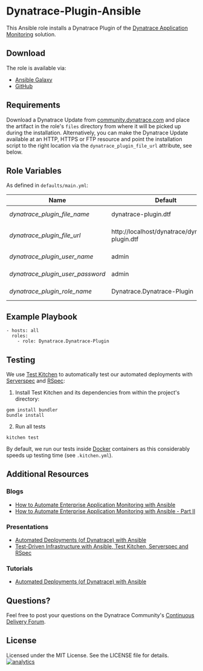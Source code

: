 # Dynatrace-Plugin-Ansible

This Ansible role installs a Dynatrace Plugin of the [Dynatrace Application Monitoring](http://www.dynatrace.com/en/products/application-monitoring.html) solution.

## Download

The role is available via:

- [Ansible Galaxy](https://galaxy.ansible.com/Dynatrace/Dynatrace-Plugin)
- [GitHub](https://github.com/Dynatrace/Dynatrace-Plugin-Ansible)

## Requirements

Download a Dynatrace Update from [community.dynatrace.com](https://community.dynatrace.com/community/display/DL/FastPacks+and+Plugins) and place the artifact in the role's ```files``` directory from where it will be picked up during the installation. Alternatively, you can make the Dynatrace Update available at an HTTP, HTTPS or FTP resource and point the installation script to the right location via the `dynatrace_plugin_file_url` attribute, see below.

## Role Variables

As defined in ```defaults/main.yml```:

| Name                             | Default                                         | Description |
|----------------------------------|-------------------------------------------------|-------------|
| *dynatrace_plugin_file_name*     | dynatrace-plugin.dtf                            | The file name of the Dynatrace Plugin in the role's ```files``` directory. |
| *dynatrace_plugin_file_url*      | http://localhost/dynatrace/dynatrace-plugin.dtf | A HTTP, HTTPS or FTP URL to the Dynatrace Plugin in the form (http\|https\|ftp)://[user[:pass]]@host.domain[:port]/path. |
| *dynatrace_plugin_user_name*     | admin                                           | The username of a Dynatrace user that has the *Manage Plugin Bundles* permission. |
| *dynatrace_plugin_user_password* | admin                                           | The password of a Dynatrace user that has the *Manage Plugin Bundles* permission. |
| *dynatrace_plugin_role_name*     | Dynatrace.Dynatrace-Plugin                      | The actual name of this role in an [Ansible Playbook's](http://docs.ansible.com/playbooks.html) ```roles``` directory. |

## Example Playbook

```
- hosts: all
  roles:
    - role: Dynatrace.Dynatrace-Plugin
```

## Testing

We use [Test Kitchen](http://kitchen.ci) to automatically test our automated deployments with [Serverspec](http://serverspec.org) and [RSpec](http://rspec.info/):

1) Install Test Kitchen and its dependencies from within the project's directory:

```
gem install bundler
bundle install
```

2) Run all tests

```
kitchen test
```

By default, we run our tests inside [Docker](https://www.docker.com/) containers as this considerably speeds up testing time (see `.kitchen.yml`).

## Additional Resources

### Blogs

- [How to Automate Enterprise Application Monitoring with Ansible](http://apmblog.dynatrace.com/2015/03/04/how-to-automate-enterprise-application-monitoring-with-ansible/)
- [How to Automate Enterprise Application Monitoring with Ansible - Part II](http://apmblog.dynatrace.com/2015/04/23/how-to-automate-enterprise-application-monitoring-with-ansible-part-ii/)

### Presentations

- [Automated Deployments (of Dynatrace) with Ansible](http://www.slideshare.net/MartinEtmajer/automated-deployments-with-ansible)
- [Test-Driven Infrastructure with Ansible, Test Kitchen, Serverspec and RSpec](http://www.slideshare.net/MartinEtmajer/testing-ansible-roles-with-test-kitchen-serverspec-and-rspec-48185017)

### Tutorials

- [Automated Deployments (of Dynatrace) with Ansible](https://community.compuwareapm.com/community/display/LEARN/Tutorials+on+Automated+Deployments#TutorialsonAutomatedDeployments-ansible)

## Questions?

Feel free to post your questions on the Dynatrace Community's [Continuous Delivery Forum](https://answers.dynatrace.com/spaces/148/open-q-a_2.html?topics=continuous%20delivery).

## License

Licensed under the MIT License. See the LICENSE file for details.
[![analytics](https://www.google-analytics.com/collect?v=1&t=pageview&_s=1&dl=https%3A%2F%2Fgithub.com%2FdynaTrace&dp=%2FDynatrace-Plugin-Ansible&dt=Dynatrace-Plugin-Ansible&_u=Dynatrace~&cid=github.com%2FdynaTrace&tid=UA-54510554-5&aip=1)]()

